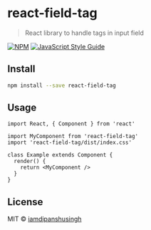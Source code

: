 # react-field-tag

> React library to handle tags in input field

[![NPM](https://img.shields.io/npm/v/react-field-tag.svg)](https://www.npmjs.com/package/react-field-tag) [![JavaScript Style Guide](https://img.shields.io/badge/code_style-standard-brightgreen.svg)](https://standardjs.com)

## Install

```bash
npm install --save react-field-tag
```

## Usage

```tsx
import React, { Component } from 'react'

import MyComponent from 'react-field-tag'
import 'react-field-tag/dist/index.css'

class Example extends Component {
  render() {
    return <MyComponent />
  }
}
```

## License

MIT © [iamdipanshusingh](https://github.com/iamdipanshusingh)
